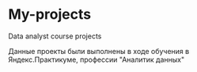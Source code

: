 # My-projects
Data analyst course projects


Данные проекты были выполнены в ходе обучения в Яндекс.Практикуме, профессии "Аналитик данных"

